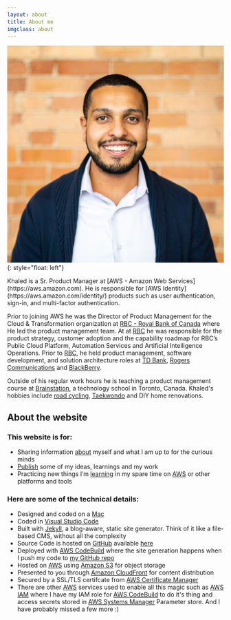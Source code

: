 ```yaml
---
layout: about
title: About me
imgclass: about
---
```


![image](/img/KhaledZaky.jpeg){: style="float: left"}

<p class="lead" markdown="1">Khaled is a Sr. Product Manager at [AWS - Amazon Web Services](https://aws.amazon.com). He is responsible for [AWS Identity](https://aws.amazon.com/identity/) products such as user authentication, sign-in, and multi-factor authentication.</p>

Prior to joining AWS he was the Director of Product Management for the Cloud & Transformation organization at [RBC - Royal Bank of Canada](http://www.rbc.com/) where He led the product management team. At at [RBC](http://www.rbc.com/) he was responsible for the product strategy, customer adoption and the capability roadmap for RBC’s Public Cloud Platform, Automation Services and Artificial Intelligence Operations. Prior to [RBC](http://www.rbc.com/), he held product management, software development, and solution architecture roles at [TD Bank](http://www.td.com/), [Rogers Communications](http://rogers.com/) and [BlackBerry](https://www.blackberry.com). 

Outside of his regular work hours he is teaching a product management course at [Brainstation](https://brainstation.io/course/online/product-management), a technology school in Toronto, Canada. Khaled's hobbies include [road cycling](https://en.wikipedia.org/wiki/Road_cycling), [Taekwondo](https://en.wikipedia.org/wiki/Taekwondo) and DIY home renovations.

## About the website

### This website is for:

- Sharing information [about](/about/) myself and what I am up to for the curious minds
- [Publish](/blog/) some of my ideas, learnings and my work
- Practicing new things I’m [learning](https://github.com/kzaky/khaledzaky.com) in my spare time on [AWS](https://aws.amazon.com) or other platforms and tools

### Here are some of the technical details:

- Designed and coded on a [Mac](http://www.apple.com/macbook-air)
- Coded in [Visual Studio Code](hhttps://code.visualstudio.com)
- Built with [Jekyll](http://jekyllrb.com/), a blog-aware, static site generator. Think of it like a file-based CMS, without all the complexity
- Source Code is hosted on [GitHub](https://github.com) available [here](https://github.com/kzaky/khaledzaky.com)
- Deployed with [AWS CodeBuild](https://aws.amazon.com/codebuild/) where the site generation happens when I push my code to [my GitHub repo](https://github.com/kzaky/khaledzaky.com)
- Hosted on [AWS](http://aws.amazon.com) using [Amazon S3](https://aws.amazon.com/s3/) for object storage
- Presented to you through [Amazon CloudFront](https://aws.amazon.com/cloudfront/) for content distribution
- Secured by a SSL/TLS certifcate from [AWS Certificate Manager](https://aws.amazon.com/certificate-manager/)
- There are other [AWS](https://aws.amazon.com) services used to enable all this magic such as [AWS IAM](https://aws.amazon.com/iam/) where I have my IAM role for [AWS CodeBuild](https://aws.amazon.com/codebuild/) to do it's thing and access secrets stored in [AWS Systems Manager](https://aws.amazon.com/systems-manager/) Parameter store. And I have probably missed a few more :)
